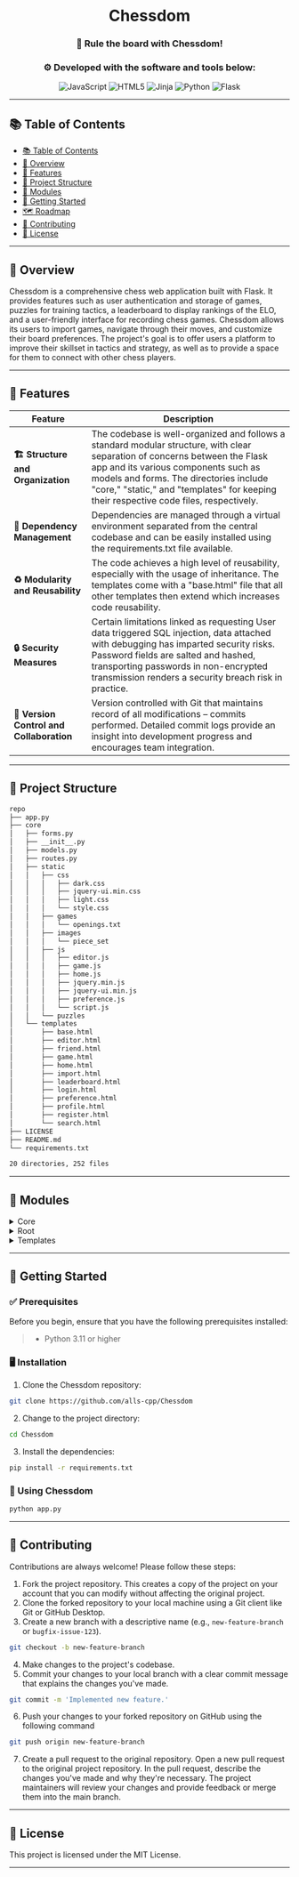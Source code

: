 <i class="fa fa-chess"></i>
<br>
<h1 align="center">
Chessdom 
</h1>
<h3 align="center">👑 Rule the board with Chessdom!</h3>
<h3 align="center">⚙️ Developed with the software and tools below:</h3>

<p align="center">
<img src="https://img.shields.io/badge/JavaScript-F7DF1E.svg?style=for-the-badge&logo=JavaScript&logoColor=black" alt="JavaScript" />
<img src="https://img.shields.io/badge/HTML5-E34F26.svg?style=for-the-badge&logo=HTML5&logoColor=white" alt="HTML5" />
<img src="https://img.shields.io/badge/Jinja-B41717.svg?style=for-the-badge&logo=Jinja&logoColor=white" alt="Jinja" />
<img src="https://img.shields.io/badge/Python-3776AB.svg?style=for-the-badge&logo=Python&logoColor=white" alt="Python" />
<img src="https://img.shields.io/badge/Flask-000000.svg?style=for-the-badge&logo=Flask&logoColor=white" alt="Flask" />
</p>
</div>

---

## 📚 Table of Contents
- [📚 Table of Contents](#-table-of-contents)
- [📍 Overview](#-overview)
- [💫 Features](#-features)
- [📂 Project Structure](#project-structure)
- [🧩 Modules](#modules)
- [🚀 Getting Started](#-getting-started)
- [🗺 Roadmap](#-roadmap)
- [🤝 Contributing](#-contributing)
- [📄 License](#-license)

---


## 📍 Overview

Chessdom is a comprehensive chess web application built with Flask. It provides features such as user authentication and storage of games, puzzles for training tactics, a leaderboard to display rankings of the ELO, and a user-friendly interface for recording chess games. Chessdom allows its users to import games, navigate through their moves, and customize their board preferences. The project's goal is to offer users a platform to improve their skillset in tactics and strategy, as well as to provide a space for them to connect with other chess players.

---

## 💫 Features

Feature | Description |
|---|---|
| **🏗 Structure and Organization** | The codebase is well-organized and follows a standard modular structure, with clear separation of concerns between the Flask app and its various components such as models and forms. The directories include "core," "static," and "templates" for keeping their respective code files, respectively. |
| **🧩 Dependency Management** | Dependencies are managed through a virtual environment separated from the central codebase and can be easily installed using the requirements.txt file available. |
| **♻️ Modularity and Reusability** | The code achieves a high level of reusability, especially with the usage of inheritance. The templates come with a "base.html" file that all other templates then extend which increases code reusability. |
| **🔒 Security Measures** | Certain limitations linked as requesting User data triggered SQL injection, data attached with debugging has imparted security risks. Password fields are salted and hashed, transporting passwords in non-encrypted transmission renders a security breach risk in practice. |
| **🔄 Version Control and Collaboration** | Version controlled with Git that maintains record of all modifications – commits performed. Detailed commit logs provide an insight into development progress and encourages team integration. |-Only these following columns that contains the analysis needed due to lack of information on other features.

---


## 📂 Project Structure


```bash
repo
├── app.py
├── core
│   ├── forms.py
│   ├── __init__.py
│   ├── models.py
│   ├── routes.py
│   ├── static
│   │   ├── css
│   │   │   ├── dark.css
│   │   │   ├── jquery-ui.min.css
│   │   │   ├── light.css
│   │   │   └── style.css
│   │   ├── games
│   │   │   └── openings.txt
│   │   ├── images
│   │   │   └── piece_set
│   │   ├── js
│   │   │   ├── editor.js
│   │   │   ├── game.js
│   │   │   ├── home.js
│   │   │   ├── jquery.min.js
│   │   │   ├── jquery-ui.min.js
│   │   │   ├── preference.js
│   │   │   └── script.js
│   │   └── puzzles
│   └── templates
│       ├── base.html
│       ├── editor.html
│       ├── friend.html
│       ├── game.html
│       ├── home.html
│       ├── import.html
│       ├── leaderboard.html
│       ├── login.html
│       ├── preference.html
│       ├── profile.html
│       ├── register.html
│       └── search.html
├── LICENSE
├── README.md
└── requirements.txt

20 directories, 252 files
```

---

## 🧩 Modules

<details closed><summary>Core</summary>

| File      | Summary                                                                                                                                                                                                                                                                                                                                                                                                                                                                                            | Module         |
|:----------|:---------------------------------------------------------------------------------------------------------------------------------------------------------------------------------------------------------------------------------------------------------------------------------------------------------------------------------------------------------------------------------------------------------------------------------------------------------------------------------------------------|:---------------|
| forms.py  | The provided code snippet contains various FlaskForms that define fields and validators for user input in a Flask application. The RegisterForm, LoginForm, SearchForm, GameForm, EditorForm and PreferenceForm contain a range of text inputs, select fields, password and file fields accompanied by data validation logic to ensure correct data types and input formats. The views utilizing these forms implement the backend logic required for desired website functionality.               | core/forms.py  |
| models.py | The code represents a Flask app with a database containing several tables (User, Game, Friend, Preference, Puzzle, PuzzleAttempted, PuzzleStats). The User table has methods for setting and checking password hashes. Other tables represent data about users, games, puzzles. Functions are defined for loading users, setting user avatars, and formatting model objects as strings. | core/models.py |
| routes.py | The routes.py file represents the core of the website, defining how the various pages and features interact with the user and handle requests and responses. The main features of the file are: management of the main pages, user authentication, user interaction, viewing and editing matches, management of preferences and rankings, and user search. | core/routes.py |

</details>

<details closed><summary>Root</summary>

| File   | Summary                                                                                                                                                                                                                                                                                 | Module   |
|:-------|:----------------------------------------------------------------------------------------------------------------------------------------------------------------------------------------------------------------------------------------------------------------------------------------|:---------|
| app.py | This code initializes the Flask application from a core module and runs it in debug mode. | app.py   |

</details>

<details closed><summary>Templates</summary>

| File             | Summary                                                                                                                                                                                                                                                                                                                                                                                                                                             | Module                          |
|:-----------------|:----------------------------------------------------------------------------------------------------------------------------------------------------------------------------------------------------------------------------------------------------------------------------------------------------------------------------------------------------------------------------------------------------------------------------------------------------|:--------------------------------|
| leaderboard.html | This is a HTML code snippet that extends a base file and defines a page with a leaderboard. It populates the leaderboard with data from a database and displays each user’s username, profile picture, ELO rating, number of solved problems, and the total number of attempts for the problems. It also generates clickable links to each user’s profile page.                                                                                     | core/templates/leaderboard.html |
| profile.html     | This code snippet extends a base HTML template and presents a user profile with a user avatar, username, and various statistics. It also displays a list of games played by the user and their outcomes. The code composition includes several conditional statements that depend on whether the current user is authenticated and various conditions that determine the visibility of information such as'Preferences','Follow' and'Played games'. | core/templates/profile.html     |
| game.html        | The provided code snippet is a HTML and JavaScript webpage that shows a chessboard with the players' names on its side, and allows the user to navigate through previous and next moves using buttons. Additionally, the script is provided with the necessary variables to represent the chess set pieces, the game's history, and the colors of each player's pieces.                                                                             | core/templates/game.html        |
| friend.html      | The code snippet extends a base HTML template and populates the'title' and'content' blocks to render a user's friend list. If no friends are detected, a message is displayed to that effect. Otherwise, a list of the user's friends is shown, including their avatars, usernames, last seen date and their individual ELO scores. Clicking on a friend's username takes the user to their profile page, as defined in the'url_for' function.      | core/templates/friend.html      |
| login.html       | The code renders a login page that extends from a base HTML file. It creates a form with fields for username and password. The form has error message display functionality if the input is invalid. It also includes a link to register for those who don't have an account and a submit button to log in.                                                                                                                                         | core/templates/login.html       |
| search.html      | This HTML code snippet extends a "base.html" template and creates a search form with a search input for a username or email. Upon submission, the resulting users are displayed in a list format, including their avatar, username, and Elo score. If no user is found, a message is displayed.                                                                                                                                                     | core/templates/search.html      |
| register.html    | This code snippet extends a base HTML file and defines a register page's content. It creates a form with fields for username, email, password, and confirmation password. User form inputs are validated, and error messages appear when necessary. Additionally, there are links provided for authentication purposes.                                                                                                                             | core/templates/register.html    |
| preference.html  | This code snippet extends a base HTML template and displays a form where users can set preferences for a chess game, including their about me text, preferred piece set, and board colors. The form posts to the server for updating the preferences. The snippet also loads JS files for configuring the preferences form.                                                                                                                         | core/templates/preference.html  |
| import.html      | The code snippet extends the base.html file and displays a form for importing Chess games. The form includes fields for players' names, moves made, and game result, and provides the option to upload a file. The submit button on the form allows users to add imported Chess games to a database.                                                                                                                                                | core/templates/import.html      |
| home.html        | The code is a Jinja template for a chess game website's home page. It includes a chessboard and a box containing information about the game, including the current player's rating and options for making a move or getting a hint. JavaScript scripts are included that utilize data about the game's state and configuration.                                                                                                                     | core/templates/home.html        |
| editor.html      | The provided code is an HTML and JavaScript based chessboard GUI editor. It uses a grid system to represent the chessboard and allows users to input and edit a chess game position using FEN (Forsyth-Edwards Notation). It also enables users to reset or clear the chessboard, and to customize the piece set, turn, and castling options for the game.                                                                                          | core/templates/editor.html      |
| base.html        | This is a code snippet for an HTML page that features responsive navigation, dynamic theme switching, message flashing, and integrated Bootstrap and jQuery libraries. It also comes with several pre-defined routing functionalities, such as home page, search, leaderboard, editor, profile, import, login, and registration.                                                                                                                    | core/templates/base.html        |

</details>

---

## 🚀 Getting Started

### ✅ Prerequisites

Before you begin, ensure that you have the following prerequisites installed:
> - Python 3.11 or higher

### 🖥 Installation

1. Clone the Chessdom repository:
```sh
git clone https://github.com/alls-cpp/Chessdom
```

2. Change to the project directory:
```sh
cd Chessdom
```

3. Install the dependencies:
```sh
pip install -r requirements.txt
```

### 🤖 Using Chessdom

```sh
python app.py
```


---

## 🤝 Contributing

Contributions are always welcome! Please follow these steps:
1. Fork the project repository. This creates a copy of the project on your account that you can modify without affecting the original project.
2. Clone the forked repository to your local machine using a Git client like Git or GitHub Desktop.
3. Create a new branch with a descriptive name (e.g., `new-feature-branch` or `bugfix-issue-123`).
```sh
git checkout -b new-feature-branch
```
4. Make changes to the project's codebase.
5. Commit your changes to your local branch with a clear commit message that explains the changes you've made.
```sh
git commit -m 'Implemented new feature.'
```
6. Push your changes to your forked repository on GitHub using the following command
```sh
git push origin new-feature-branch
```
7. Create a pull request to the original repository.
Open a new pull request to the original project repository. In the pull request, describe the changes you've made and why they're necessary.
The project maintainers will review your changes and provide feedback or merge them into the main branch.

---

## 📄 License

This project is licensed under the MIT License.

---
